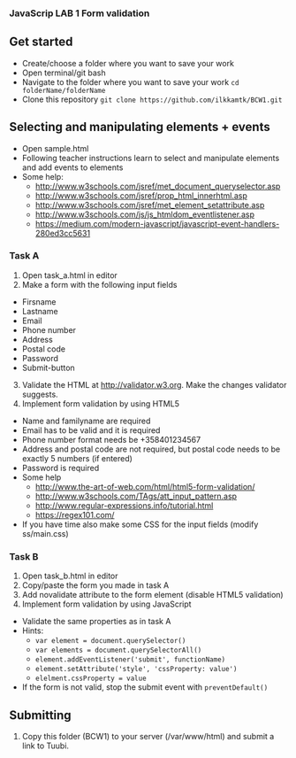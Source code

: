 ### JavaScrip LAB 1 Form validation


## Get started
  * Create/choose a folder where you want to save your work
  * Open terminal/git bash
  * Navigate to the folder where you want to save your work `cd folderName/folderName`
  * Clone this repository `git clone https://github.com/ilkkamtk/BCW1.git`

## Selecting and manipulating elements + events
  * Open sample.html
  * Following teacher instructions learn to select and manipulate elements and add events to elements
  * Some help: 
    * http://www.w3schools.com/jsref/met_document_queryselector.asp
    * http://www.w3schools.com/jsref/prop_html_innerhtml.asp
    * http://www.w3schools.com/jsref/met_element_setattribute.asp
    * http://www.w3schools.com/js/js_htmldom_eventlistener.asp
    * https://medium.com/modern-javascript/javascript-event-handlers-280ed3cc5631


### Task A 
1. Open task_a.html in editor
2. Make a form with the following input fields
  * Firsname
  * Lastname
  * Email
  * Phone number 
  * Address
  * Postal code
  * Password
  * Submit-button
3. Validate the HTML at http://validator.w3.org. Make the changes validator suggests.
4. Implement form validation by using HTML5
  * Name and familyname are required
  * Email has to be valid and it is required
  * Phone number format needs be +358401234567
  * Address and postal code are not required, but postal code needs to be exactly 5 numbers (if entered)
  * Password is required
  * Some help
    * http://www.the-art-of-web.com/html/html5-form-validation/
    * http://www.w3schools.com/TAgs/att_input_pattern.asp
    * http://www.regular-expressions.info/tutorial.html
    * https://regex101.com/
  * If you have time also make some CSS for the input fields (modify  ss/main.css)

### Task B
1. Open task_b.html in editor
2. Copy/paste the form you made in task A
3. Add novalidate attribute to the form element (disable HTML5 validation)
4. Implement form validation by using JavaScript
  * Validate the same properties as in task A
  * Hints:
    * `var element = document.querySelector()`
    * `var elements = document.querySelectorAll()`
    * `element.addEventListener('submit', functionName)`
    * `element.setAttribute('style', 'cssProperty: value')`
    * `elelment.cssProperty = value`
  * If the form is not valid, stop the submit event with `preventDefault()`
    
## Submitting
1. Copy this folder (BCW1) to your server (/var/www/html) and submit a link to Tuubi.

